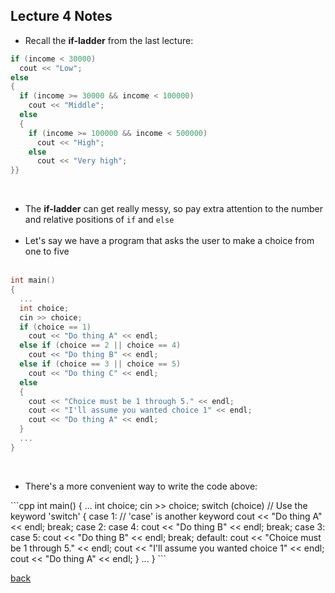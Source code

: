 ## Lecture 4 Notes

<ul>
  <li>Recall the <b>if-ladder</b> from the last lecture:</li>
</ul>

```cpp
if (income < 30000)
  cout << "Low";
else 
{
  if (income >= 30000 && income < 100000)
    cout << "Middle";
  else
  {
    if (income >= 100000 && income < 500000)
      cout << "High";
    else
      cout << "Very high";
}}
```
<br>
<ul>
  <li>The <b>if-ladder</b> can get really messy, so pay extra attention to the number and relative positions of <code>if</code> and <code>else</code></li>
  <br>
  <li>Let's say we have a program that asks the user to make a choice from one to five</li>
  <br>
</ul>
 
```cpp
int main()
{
  ...
  int choice;
  cin >> choice;
  if (choice == 1)
    cout << "Do thing A" << endl;
  else if (choice == 2 || choice == 4)
    cout << "Do thing B" << endl;
  else if (choice == 3 || choice == 5)
    cout << "Do thing C" << endl;
  else
  {
    cout << "Choice must be 1 through 5." << endl;
    cout << "I'll assume you wanted choice 1" << endl;
    cout << "Do thing A" << endl;
  }
  ...
}
``` 
<br>
<ul>
  <li>There's a more convenient way to write the code above:
</ul>
```cpp
int main()
{
  ...
  int choice;
  cin >> choice;
  switch (choice) // Use the keyword 'switch'
  {
    case 1: // 'case' is another keyword
      cout << "Do thing A" << endl;
      break;
    case 2:
    case 4:
      cout << "Do thing B" << endl;
      break;
    case 3:
    case 5:
      cout << "Do thing B" << endl;
      break;
    default:
      cout << "Choice must be 1 through 5." << endl;
      cout << "I'll assume you wanted choice 1" << endl;
      cout << "Do thing A" << endl;
  }
  ...
}
``` 

[back](./)
